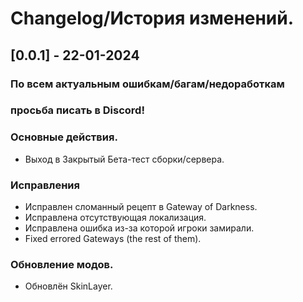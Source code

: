 # Changelog/История изменений.

## [0.0.1] - 22-01-2024
### По всем актуальным ошибкам/багам/недоработкам
### просьба писать в Discord!

### Основные действия.
- Выход в Закрытый Бета-тест сборки/сервера.

### Исправления
- Исправлен сломанный рецепт в Gateway of Darkness.
- Исправлена​​ отсутствующая локализация.
- Исправлена ошибка из-за которой игроки замирали.
- Fixed errored Gateways (the rest of them).

### Обновление модов.
- Обновлён SkinLayer.
